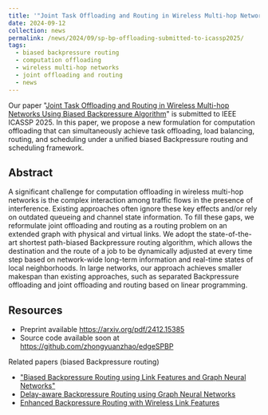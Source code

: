 ```yaml
---
title: '"Joint Task Offloading and Routing in Wireless Multi-hop Networks Using Biased Backpressure Algorithm" submitted to IEEE ICASSP 2025.'
date: 2024-09-12
collection: news
permalink: /news/2024/09/sp-bp-offloading-submitted-to-icassp2025/
tags:
  - biased backpressure routing
  - computation offloading
  - wireless multi-hop networks
  - joint offloading and routing
  - news
---
```


Our paper "[Joint Task Offloading and Routing in Wireless Multi-hop Networks Using Biased Backpressure Algorithm](/publications/2024-09-12-SPBP-offloading-icassp.html)" is submitted to IEEE ICASSP 2025. In this paper, we propose a new formulation for computation offloading that can simultaneously achieve task offloading, load balancing, routing, and scheduling under a unified biased Backpressure routing and scheduling framework.

## Abstract

A significant challenge for computation offloading in wireless multi-hop networks is the complex interaction among traffic flows in the presence of interference.
Existing approaches often ignore these key effects and/or rely on outdated queueing and channel state information.
To fill these gaps, we reformulate joint offloading and routing as a routing problem on an extended graph with physical and virtual links.
We adopt the state-of-the-art shortest path-biased Backpressure routing algorithm, 
which allows the destination and the route of a job to be dynamically adjusted at every time step based on network-wide long-term information and real-time states of local neighborhoods.
In large networks, our approach achieves smaller makespan than existing approaches, such as separated Backpressure offloading and joint offloading and routing based on linear programming. 

## Resources

- Preprint available <https://arxiv.org/pdf/2412.15385>
- Source code available soon at <https://github.com/zhongyuanzhao/edgeSPBP>

Related papers (biased Backpressure routing)
- ["Biased Backpressure Routing using Link Features and Graph Neural Networks"](/publications/2024-03-20-biased-BP-using-link-features-and-gnn.html) 
- [Delay-aware Backpressure Routing using Graph Neural Networks](/publications/2022-11-19-link-duty-cycle-backpressure.html)
- [Enhanced Backpressure Routing with Wireless Link Features](/publications/2023-09-26-enhanced-sp-backpressure.html)
